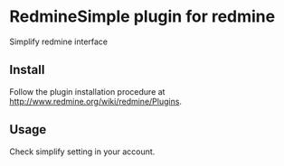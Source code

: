 # RedmineSimple plugin for redmine

Simplify redmine interface

## Install

Follow the plugin installation procedure at http://www.redmine.org/wiki/redmine/Plugins.

## Usage

Check simplify setting in your account.
